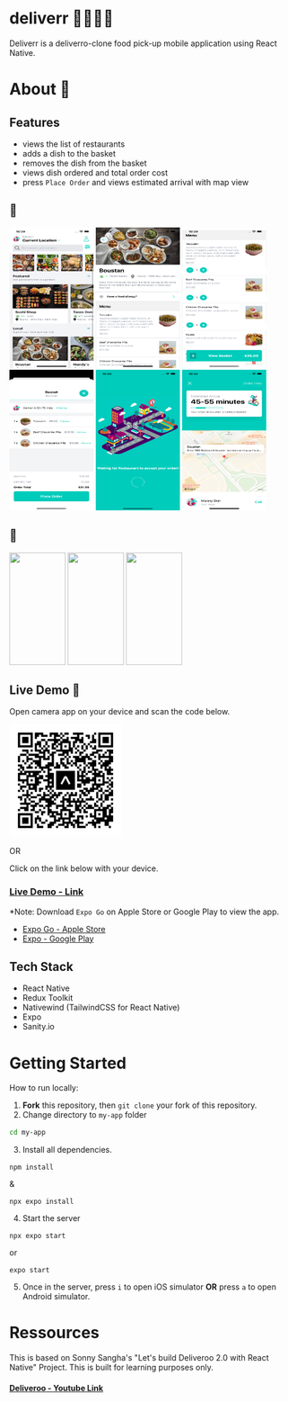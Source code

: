 # deliverr 🍕🥡🍔🌯
Deliverr is a deliverro-clone food pick-up mobile application using React Native. 

# About 📱

## Features
- views the list of restaurants
- adds a dish to the basket 
- removes the dish from the basket 
- views dish ordered and total order cost 
- press `Place Order` and views estimated arrival with map view

## 📸
<img src="./my-app/public/img/Simulator1.png" data-canonical-src="https://gyazo.com/eb5c5741b6a9a16c692170a41a49c858.png" width="150" height="250" />
<img src="./my-app/public/img/Simulator2.png" data-canonical-src="https://gyazo.com/eb5c5741b6a9a16c692170a41a49c858.png" width="150" height="250" />
<img src="./my-app/public/img/Simulator3.png" data-canonical-src="https://gyazo.com/eb5c5741b6a9a16c692170a41a49c858.png" width="150" height="250" />
<img src="./my-app/public/img/Simulator4.png" data-canonical-src="https://gyazo.com/eb5c5741b6a9a16c692170a41a49c858.png" width="150" height="250" />
<img src="./my-app/public/img/Simulator5.png" data-canonical-src="https://gyazo.com/eb5c5741b6a9a16c692170a41a49c858.png" width="150" height="250" />
<img src="./my-app/public/img/Simulator6.png" data-canonical-src="https://gyazo.com/eb5c5741b6a9a16c692170a41a49c858.png" width="150" height="250" />

##  🎥
<img src="./my-app/public/img/deliverr1-view.gif" data-canonical-src="https://gyazo.com/eb5c5741b6a9a16c692170a41a49c858.png" width="100" height="200" />
<!-- <img src="./my-app/public/img/deliverr-view.gif" data-canonical-src="https://gyazo.com/eb5c5741b6a9a16c692170a41a49c858.png" width="100" height="200" /> -->
<img src="./my-app/public/img/adds-to-basket.gif" width="100" height="200" />
<img src="./my-app/public/img/place-order.gif" data-canonical-src="https://gyazo.com/eb5c5741b6a9a16c692170a41a49c858.png" width="100" height="200" />

## Live Demo 🔴
Open camera app on your device and scan the code below.

<a href="#instagram"><img src="./my-app/public/img/QRexpo-go.svg" alt="QR" width="200" height="200" /></a>

OR 

Click on the link below with your device. 
### [Live Demo - Link](https://expo.dev/@patriceandrea/deliverr?serviceType=classic&distribution=expo-go)

*Note: Download `Expo Go` on Apple Store or Google Play to view the app. 
- [Expo Go - Apple Store](https://apps.apple.com/ca/app/expo-go/id982107779)
- [Expo - Google Play](https://play.google.com/store/apps/details?id=host.exp.exponent&hl=en_CA&gl=US)

## Tech Stack 
- React Native 
- Redux Toolkit 
- Nativewind (TailwindCSS for React Native)
- Expo 
- Sanity.io 

# Getting Started 
How to run locally:

1. **Fork** this repository, then `git clone` your fork of this repository.
2. Change directory to `my-app` folder
```bash
cd my-app
```
3. Install all dependencies.
```
npm install
```
&
```
npx expo install
```
4. Start the server 

```
npx expo start 
```
or 

```
expo start 
```
5. Once in the server, press `i` to open iOS simulator **OR** press `a` to open Android simulator. 
# Ressources 
This is based on Sonny Sangha's "Let's build Deliveroo 2.0 with React Native" Project. This is built for learning purposes only. 
#### [Deliveroo - Youtube Link](https://www.youtube.com/watch?v=taPz40VmyzQ)